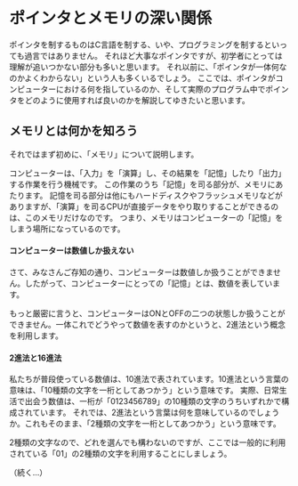 ポインタとメモリの深い関係
====
ポインタを制するものはC言語を制する、いや、プログラミングを制するといっても過言ではありません。
それほど大事なポインタですが、初学者にとっては理解が追いつかない部分も多いと思います。
それ以前に、「ポインタが一体何なのかよくわからない」という人も多くいるでしょう。
ここでは、ポインタがコンピューターにおける何を指しているのか、そして実際のプログラム中でポインタをどのように使用すれば良いのかを解説してゆきたいと思います。

メモリとは何かを知ろう
----
それではまず初めに、「メモリ」について説明します。

コンピューターは、「入力」を「演算」し、その結果を「記憶」したり「出力」する作業を行う機械です。
この作業のうち「記憶」を司る部分が、メモリにあたります。
記憶を司る部分は他にもハードディスクやフラッシュメモリなどがありますが、「演算」を司るCPUが直接データをやり取りすることができるのは、このメモリだけなのです。
つまり、メモリはコンピューターの「記憶」をしまう場所になっているのです。

#### コンピューターは数値しか扱えない
さて、みなさんご存知の通り、コンピューターは数値しか扱うことができません。したがって、コンピューターにとっての「記憶」とは、数値を表しています。

もっと厳密に言うと、コンピューターはONとOFFの二つの状態しか扱うことができません。一体これでどうやって数値を表すのかというと、2進法という概念を利用します。
#### 2進法と16進法
私たちが普段使っている数値は、10進法で表されています。10進法という言葉の意味は、「10種類の文字を一桁としてあつかう」という意味です。
実際、日常生活で出会う数値は、一桁が「0123456789」の10種類の文字のうちいずれかで構成されています。
それでは、2進法という言葉は何を意味しているのでしょうか。これもそのまま、「2種類の文字を一桁としてあつかう」という意味です。

2種類の文字なので、どれを選んでも構わないのですが、ここでは一般的に利用されている「01」の2種類の文字を利用することにしましょう。

（続く…）